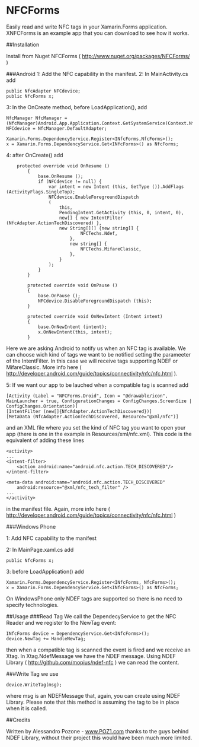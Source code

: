 # NFCForms

Easily read and write NFC tags in your Xamarin.Forms application. XNFCForms is an example app that you can download to see how it works.

##Installation

Install from Nuget NFCForms ( http://www.nuget.org/packages/NFCForms/ )

###Android
1: Add the NFC capability in the manifest.
2: In MainActivity.cs add

```
public NfcAdapter NFCdevice;
public NfcForms x;
```

3: In the OnCreate method, before LoadApplication(), add

```
NfcManager NfcManager =	(NfcManager)Android.App.Application.Context.GetSystemService(Context.NfcService);		
NFCdevice = NfcManager.DefaultAdapter;

Xamarin.Forms.DependencyService.Register<INfcForms,NfcForms>();
x = Xamarin.Forms.DependencyService.Get<INfcForms>() as NfcForms;
```

4: after OnCreate() add

```
    protected override void OnResume ()
		{
			base.OnResume ();
			if (NFCdevice != null) {
				var intent = new Intent (this, GetType ()).AddFlags (ActivityFlags.SingleTop);
				NFCdevice.EnableForegroundDispatch
				(
					this,
					PendingIntent.GetActivity (this, 0, intent, 0),
					new[] { new IntentFilter (NfcAdapter.ActionTechDiscovered) },
					new String[][] {new string[] {
							NFCTechs.Ndef,
						},
						new string[] {
							NFCTechs.MifareClassic,
						},
					}
				);
			}
		}

		protected override void OnPause ()
		{
			base.OnPause ();
			NFCdevice.DisableForegroundDispatch (this);
		}

		protected override void OnNewIntent (Intent intent)
		{
			base.OnNewIntent (intent);
			x.OnNewIntent(this, intent);
		}
```

Here we are asking Android to notify us when an NFC tag is available. We can choose wich kind of tags we want to be notified setting the parameeter
of the IntentFilter. In this case we will receive tags supporting NDEF or MifareClassic. More info here ( http://developer.android.com/guide/topics/connectivity/nfc/nfc.html ).

5: If we want our app to be lauched when a compatible tag is scanned add

```
[Activity (Label = "NFCForms.Droid", Icon = "@drawable/icon", MainLauncher = true, ConfigurationChanges = ConfigChanges.ScreenSize | ConfigChanges.Orientation)]
[IntentFilter (new[]{NfcAdapter.ActionTechDiscovered})]
[MetaData (NfcAdapter.ActionTechDiscovered, Resource="@xml/nfc")]
```

and an XML file where you set the kind of NFC tag you want to open your app (there is one in the example in Resources/xml/nfc.xml).
This code is the equivalent of adding these lines 

```
<activity>
...
<intent-filter>
    <action android:name="android.nfc.action.TECH_DISCOVERED"/>
</intent-filter>

<meta-data android:name="android.nfc.action.TECH_DISCOVERED"
    android:resource="@xml/nfc_tech_filter" />
...
</activity>
```

in the manifest file. Again, more info here ( http://developer.android.com/guide/topics/connectivity/nfc/nfc.html )

###Windows Phone

1: Add NFC capability to the manifest

2: In MainPage.xaml.cs add

```
public NfcForms x;
```
3: before LoadApplication() add
```
Xamarin.Forms.DependencyService.Register<INfcForms, NfcForms>();
x = Xamarin.Forms.DependencyService.Get<INfcForms>() as NfcForms;
```

On WindowsPhone only NDEF tags are supported so there is no need to specify technologies.

##Usage
###Read Tag
We call the DependecyService to get the NFC Reader and we register to the NewTag event:
```
INfcForms device = DependencyService.Get<INfcForms>();
device.NewTag += HandleNewTag;
```
then when a compatible tag is scanned the event is fired and we receive an Xtag.
In Xtag.NdefMessage we have the NDEF message. Using NDEF Library ( http://github.com/mopius/ndef-nfc ) we can read the content.

###Write Tag
we use 
```
device.WriteTag(msg);
``` 
where msg is an NDEFMessage that, again, you can create using NDEF Library.
Please note that this method is assuming the tag to be in place when it is called. 

##Credits

Written by Alessandro Pozone - www.POZ1.com thanks to the guys behind NDEF Library, without their project this would have been much more limited.
